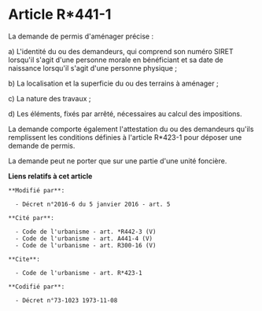 # Article R*441-1

La demande de permis d'aménager précise : 

a) L'identité du ou des demandeurs, qui comprend son numéro SIRET lorsqu'il s'agit d'une personne morale en bénéficiant et sa
date de naissance lorsqu'il s'agit d'une personne physique ; 

b) La localisation et la superficie du ou des terrains à aménager ; 

c) La nature des travaux ; 

d) Les éléments, fixés par arrêté, nécessaires au calcul des impositions. 

La demande comporte également l'attestation du ou des demandeurs qu'ils remplissent les conditions définies à l'article
R*423-1 pour déposer une demande de permis. 

La demande peut ne porter que sur une partie d'une unité foncière.

**Liens relatifs à cet article**

	**Modifié par**:

	  - Décret n°2016-6 du 5 janvier 2016 - art. 5

	**Cité par**:

	  - Code de l'urbanisme - art. *R442-3 (V)
	  - Code de l'urbanisme - art. A441-4 (V)
	  - Code de l'urbanisme - art. R300-16 (V)

	**Cite**:

	  - Code de l'urbanisme - art. R*423-1

	**Codifié par**:

	  - Décret n°73-1023 1973-11-08
